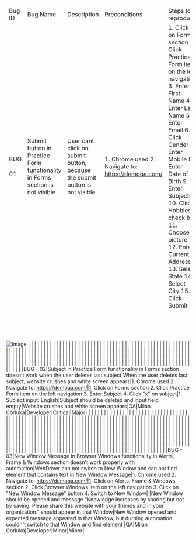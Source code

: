 | | | | | | | | | | | | | |
|-|-|-|-|-|-|-|-|-|-|-|-|-|
|Bug ID|Bug Name|Description|Preconditions|Steps to reproduce|Test Data|Expected results|Actual results|Environment|Reporter|Assignee|Priority|Severity|
|BUG - 01|Submit button in Practice Form functionality in Forms section is not visible|User cant click on submit button, because the submit button is not visible |1. Chrome used 2. Navigate to: https://demoqa.com/|1. Click on Forms section 2. Click Practice Form item on the left navigation 3. Enter First Name 4. Enter Last Name 5. Enter Email 6. Click Gender 7. Enter Mobile 8. Enter Date of Birth 9. Enter Subjects 10. Click Hobbies check box 11. Choose picture 12. Enter Current Address 13. Select State 14. Select City 15. Click Submit|1. First Name input: Petar 2. Last Name input: Petrovic 3. Email input: petarpetrovic@email.com 4. Gender: Male 5. Mobile input: 0678956328 6. Date of Birth input: 05 May 1997 7. Subjects input: English 8. Hobbies: Music 9. Choose picture: D:\image3.png 10. Current Address input: Novosadska 10 11. Select State: NCR 12. Select City: Delhi|Popup message "Thanks for submitting the form" with data should appear|The Submit button is not visible, and the user cannot click on it|QA|Milan Corluka|Developer|Major|Minor|
| | | | | | | | | | | | | |
| | | | | | | | | | | | | |
| | | | | | | | | | | | | |
| | | | | | | | | | | | | |
| | | | | | | | | | | | | |
| | | | | | | | | | | | | |
| | | | | | | | | | | | | |
| | | | | | | | | | | | | |
| | | | | | | | | | | | | |
| | | | | | | | | | | | | |
| | | | | | | | | | | | | |
![image](https://user-images.githubusercontent.com/105938336/174463848-b126beb8-c5f9-411e-acdc-11e27ddbccee.png)
 | | | | | | | | | |
| | | | | | | | | | | | | |
| | | | | | | | | | | | | |
| | | | | | | | | | | | | |
| | | | | | | | | | | | | |
| | | | | | | | | | | | | |
| | | | | | | | | | | | | |
| | | | | | | | | | | | | |
| | | | | | | | | | | | | |
| | | | | | | | | | | | | |
| | | | | | | | | | | | | |
| | | | | | | | | | | | | |
| | | | | | | | | | | | | |
| | | | | | | | | | | | | |
| | | | | | | | | | | | | |
| | | | | | | | | | | | | |
| | | | | | | | | | | | | |
|BUG - 02|Subject in Practice Form functionality in Forms section doesn't work when the user deletes last subject|When the user deletes last subject, website crushes and white screen appears|1. Chrome used 2. Navigate to: https://demoqa.com/|1. Click on Forms section 2. Click Practice Form item on the left navigation 3. Enter Subject 4. Click "x" on subject|1. Subject input: English|Subject should be deleted and input field empty|Website crushes and white screen appears|QA|Milan Corluka|Developer|Critical|Major|
| | | | | | | | | | | | | |
| | | | | | | | | | | | | |
| | | | | | | | | | | | | |
| | | | | | | | | | | | | |
| | | | | | | | | | | | | |
| | | | | | | | | | | | | |
| | | | | | | | | | | | | |
| | | | | | | | | | | | | |
| | | | | | | | | | | | | |
| | | | | | | | | | | | | |
| | | | | | | | | | | | | |
| | | | | | | | | | | | | |
| | | | | | | | | | | | | |
| | | | | | | | | | | | | |
| | | | | | | | | | | | | |
| | | | | | | | | | | | | |
| | | | | | | | | | | | | |
| | | | | | | | | | | | | |
| | | | | | | | | | | | | |
| | | | | | | | | | | | | |
| | | | | | | | | | | | | |
| | | | | | | | | | | | | |
| | | | | | | | | | | | | |
| | | | | | | | | | | | | |
| | | | | | | | | | | | | |
| | | | | | | | | | | | | |
| | | | | | | | | | | | | |
|BUG - 03|New Window Message in Browser Windows functionality in Alerts, Frame & Windows section doesn't work properly with automation|WebDriver can not switch to New Window and can not find element that contains text in New Window Message|1. Chrome used 2. Navigate to: https://demoqa.com/|1. Click on  Alerts, Frame & Windows section 2. Click Browser Windows item on the left navigation 3. Click on "New Window Message" button 4. Switch to New Window| |New Window should be opened and message "Knowledge increases by sharing but not by saving. Please share this website with your friends and in your organization." should appear in that Window|New Window opened and expected message appeared in that Window, but durning automation couldn't switch to that Window and find element |QA|Milan Corluka|Developer|Minor|Minor|
